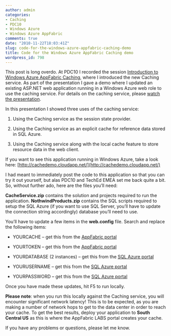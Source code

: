 ```yaml
---
author: admin
categories:
- Caching
- PDC10
- Windows Azure
- Windows Azure AppFabric
comments: true
date: "2010-11-22T18:03:41Z"
slug: code-for-the-windows-azure-appfabric-caching-demo
title: Code for the Windows Azure AppFabric Caching demo
wordpress_id: 798
---
```


This post is long overdo. At PDC10 I recorded the session [Introduction to Windows Azure AppFabric Caching](http://player.microsoftpdc.com/Session/1f607983-c6eb-4d9f-b644-55247e8adda6), where I introduced the new Caching service. As part of the presentation I gave a demo where I updated an existing ASP.NET web application running in a Windows Azure web role to use the caching service. For details on the caching service, please [watch the presentation](http://player.microsoftpdc.com/Session/1f607983-c6eb-4d9f-b644-55247e8adda6).

 

In this presentation I showed three uses of the caching service:

 

  
  1. Using the Caching service as the session state provider. 
   
  2. Using the Caching service as an explicit cache for reference data stored in SQL Azure. 
   
  3. Using the Caching service along with the local cache feature to store resource data in the web client. 
 

If you want to see this application running in Windows Azure, take a look here: [http://cachedemo.cloudapp.net/](http://cachedemo.cloudapp.net/)

 

I had meant to immediately post the code to this application so that you can try it out yourself, but alas PDC10 and TechEd EMEA set me back quite a bit. So, without further ado, here are the files you’ll need:

 

 

    
**CacheService.zip** contains the solution and projects required to run the application. **NothwindProducts.zip** contains the SQL scripts required to setup the SQL Azure (if you want to use SQL Server, you’ll have to update the connection string accordingly) database you’ll need to use.

 

You’ll have to update a few items in the **web.config** file. Search and replace the following items:

 

  
  * YOURCACHE – get this from the [AppFabric portal](http://portal.appfabriclabs.com/)
   
  * YOURTOKEN – get this from the [AppFabric portal](http://portal.appfabriclabs.com/)
   
  * YOURDATABASE (2 instances) – get this from the [SQL Azure portal](http://sql.azure.com/)
   
  * YOURUSERNAME – get this from the [SQL Azure portal](http://sql.azure.com/)
   
  * YOURPASSWORD – get this from the [SQL Azure portal](http://sql.azure.com/)
 

Once you have made these updates, hit F5 to run locally.

 

**Please note**: when you run this locally against the Caching service, you will encounter significant network latency! This is to be expected, as you are making a number of network hops to get to the data center in order to reach your cache. To get the best results, deploy your application to **South Central US** as this is where the AppFabric LABS portal creates your cache.

 

If you have any problems or questions, please let me know.

